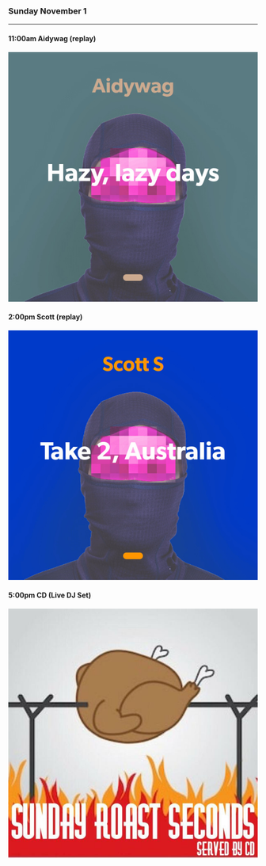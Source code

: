 ### Sunday November 1
---

#### 11:00am Aidywag (replay) <a href='https://open.spotify.com/playlist/2Pfpq44faD1JTmpKJ0qFn5' target='_blank' title='Go to playlist'> <i class='fab fa-spotify fa-inverse'></i></a>
![cover art](assets/owner/images/20200802-1pm.jpeg)

#### 2:00pm Scott (replay) <a href='https://open.spotify.com/playlist/57mAXa9uLBrHviYTNcFzKj' target='_blank' title='Go to playlist'> <i class='fab fa-spotify fa-inverse'></i></a>
![cover art](assets/owner/images/20200725-4pm.jpeg)

#### 5:00pm CD (Live DJ Set) 
![cover art](assets/owner/images/20201101-5pm.jpeg)


